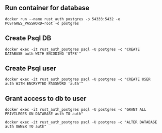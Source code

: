 ## Run container for database 
```docker
docker run --name rust_auth_postgres -p 54333:5432 -e POSTGRES_PASSWORD=root -d postgres
```

## Create Psql DB
```docker
docker exec -it rust_auth_postgres psql -U postgres -c "CREATE DATABASE auth WITH ENCODING 'UTF8'"
```

## Create Psql user
```docker
docker exec -it rust_auth_postgres psql -U postgres -c "CREATE USER auth WITH ENCRYPTED PASSWORD 'auth'"
```

## Grant access to db to user
```docker
docker exec -it rust_auth_postgres psql -U postgres -c "GRANT ALL PRIVILEGES ON DATABASE auth TO auth"
```
```docker
docker exec -it rust_auth_postgres psql -U postgres -c "ALTER DATABASE auth OWNER TO auth"
```
